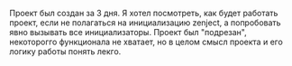Проект был создан за 3 дня. Я хотел посмотреть, как будет работать проект, если не полагаться на инициализацию zenject, 
а попробовать явно вызывать все инициализаторы. Проект был "подрезан", некоторогго функционала не хватает, но в целом
смысл проекта и его логику работы понять лекго.
